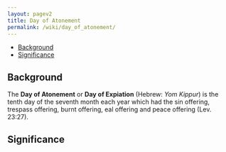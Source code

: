```yaml
---
layout: pagev2
title: Day of Atonement
permalink: /wiki/day_of_atonement/
---
```

- [Background](#background)
- [Significance](#significance)

## Background

The **Day of Atonement** or **Day of Expiation** (Hebrew: *Yom Kippur*) is the tenth day of the seventh month each year which had the sin offering, trespass offering, burnt offering, eal offering and peace offering (Lev. 23:27).

## Significance
